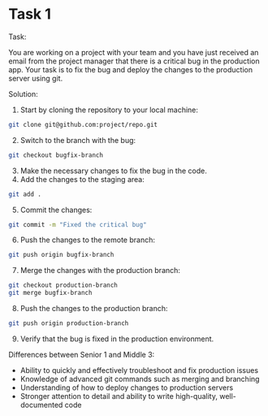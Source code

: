 # Task 1

Task:

You are working on a project with your team and you have just received an email
from the project manager that there is a critical bug in the production app.
Your task is to fix the bug and deploy the changes to the production server
using git.

Solution:

1. Start by cloning the repository to your local machine:

```bash
git clone git@github.com:project/repo.git
```

2. Switch to the branch with the bug:

```bash
git checkout bugfix-branch
```

3. Make the necessary changes to fix the bug in the code.
4. Add the changes to the staging area:

```bash
git add .
```

5. Commit the changes:

```bash
git commit -m "Fixed the critical bug"
```

6. Push the changes to the remote branch:

```bash
git push origin bugfix-branch
```

7. Merge the changes with the production branch:

```bash
git checkout production-branch
git merge bugfix-branch
```

8. Push the changes to the production branch:

```bash
git push origin production-branch
```

9. Verify that the bug is fixed in the production environment.

Differences between Senior 1 and Middle 3:

-   Ability to quickly and effectively troubleshoot and fix production issues
-   Knowledge of advanced git commands such as merging and branching
-   Understanding of how to deploy changes to production servers
-   Stronger attention to detail and ability to write high-quality,
    well-documented code
